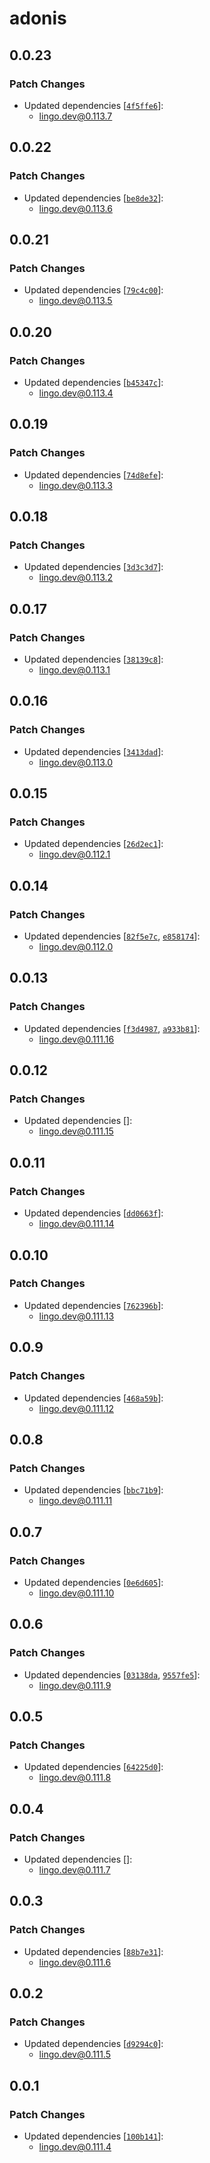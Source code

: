 # adonis

## 0.0.23

### Patch Changes

- Updated dependencies [[`4f5ffe6`](https://github.com/lingodotdev/lingo.dev/commit/4f5ffe62189949bb26a6c7825cb72c217aefa32f)]:
  - lingo.dev@0.113.7

## 0.0.22

### Patch Changes

- Updated dependencies [[`be8de32`](https://github.com/lingodotdev/lingo.dev/commit/be8de3280bb5dc5f409fc7680c0e5ff6a53e2fe5)]:
  - lingo.dev@0.113.6

## 0.0.21

### Patch Changes

- Updated dependencies [[`79c4c00`](https://github.com/lingodotdev/lingo.dev/commit/79c4c00108b9c102cf53e1c090b286070a43e3d5)]:
  - lingo.dev@0.113.5

## 0.0.20

### Patch Changes

- Updated dependencies [[`b45347c`](https://github.com/lingodotdev/lingo.dev/commit/b45347c38572ee371b2bc494261b7e3e90c4aed1)]:
  - lingo.dev@0.113.4

## 0.0.19

### Patch Changes

- Updated dependencies [[`74d8efe`](https://github.com/lingodotdev/lingo.dev/commit/74d8efef8d4789f9baa5b7837e053c2571df0308)]:
  - lingo.dev@0.113.3

## 0.0.18

### Patch Changes

- Updated dependencies [[`3d3c3d7`](https://github.com/lingodotdev/lingo.dev/commit/3d3c3d783a61443da50a5d182391db33a0d29c84)]:
  - lingo.dev@0.113.2

## 0.0.17

### Patch Changes

- Updated dependencies [[`38139c8`](https://github.com/lingodotdev/lingo.dev/commit/38139c81a85001739cece60873c0c6ad711327a4)]:
  - lingo.dev@0.113.1

## 0.0.16

### Patch Changes

- Updated dependencies [[`3413dad`](https://github.com/lingodotdev/lingo.dev/commit/3413dad22af688a6d26649c4f25e18304b3caee6)]:
  - lingo.dev@0.113.0

## 0.0.15

### Patch Changes

- Updated dependencies [[`26d2ec1`](https://github.com/lingodotdev/lingo.dev/commit/26d2ec155c5868a5bdce1027cd76a5a2d4f8f2b1)]:
  - lingo.dev@0.112.1

## 0.0.14

### Patch Changes

- Updated dependencies [[`82f5e7c`](https://github.com/lingodotdev/lingo.dev/commit/82f5e7cdde9a2a15b4c2a7fcb8c67ed64eab596b), [`e858174`](https://github.com/lingodotdev/lingo.dev/commit/e858174fd5165e0ea3e3f25fa1fc3edb292bc58f)]:
  - lingo.dev@0.112.0

## 0.0.13

### Patch Changes

- Updated dependencies [[`f3d4987`](https://github.com/lingodotdev/lingo.dev/commit/f3d4987ddc393c28d488f030c087f3e99a667975), [`a933b81`](https://github.com/lingodotdev/lingo.dev/commit/a933b8102763e0481f088c847da53e0eee3f0617)]:
  - lingo.dev@0.111.16

## 0.0.12

### Patch Changes

- Updated dependencies []:
  - lingo.dev@0.111.15

## 0.0.11

### Patch Changes

- Updated dependencies [[`dd0663f`](https://github.com/lingodotdev/lingo.dev/commit/dd0663fdcdd0ff4fd5748386758a8c20f9e52a4b)]:
  - lingo.dev@0.111.14

## 0.0.10

### Patch Changes

- Updated dependencies [[`762396b`](https://github.com/lingodotdev/lingo.dev/commit/762396bb37110dbe3e4e000edb27892b318aa3ef)]:
  - lingo.dev@0.111.13

## 0.0.9

### Patch Changes

- Updated dependencies [[`468a59b`](https://github.com/lingodotdev/lingo.dev/commit/468a59b89736c72253b1f32abbf30a950e5434ec)]:
  - lingo.dev@0.111.12

## 0.0.8

### Patch Changes

- Updated dependencies [[`bbc71b9`](https://github.com/lingodotdev/lingo.dev/commit/bbc71b9948ccc289c9669d8b0c276c9596f6a5e7)]:
  - lingo.dev@0.111.11

## 0.0.7

### Patch Changes

- Updated dependencies [[`0e6d605`](https://github.com/lingodotdev/lingo.dev/commit/0e6d605a9ad6835bef26c40895760c652a69b7a2)]:
  - lingo.dev@0.111.10

## 0.0.6

### Patch Changes

- Updated dependencies [[`03138da`](https://github.com/lingodotdev/lingo.dev/commit/03138dac37e869e2e99702ffd3c76532f1c58aa6), [`9557fe5`](https://github.com/lingodotdev/lingo.dev/commit/9557fe572d3e4a1a4d8c1e35417fe3b7531c3d52)]:
  - lingo.dev@0.111.9

## 0.0.5

### Patch Changes

- Updated dependencies [[`64225d0`](https://github.com/lingodotdev/lingo.dev/commit/64225d073999d599ba86f65fee8e08e3e5f2800b)]:
  - lingo.dev@0.111.8

## 0.0.4

### Patch Changes

- Updated dependencies []:
  - lingo.dev@0.111.7

## 0.0.3

### Patch Changes

- Updated dependencies [[`88b7e31`](https://github.com/lingodotdev/lingo.dev/commit/88b7e3132c77d0a1e823de4ee6ef5a96a3098b97)]:
  - lingo.dev@0.111.6

## 0.0.2

### Patch Changes

- Updated dependencies [[`d9294c0`](https://github.com/lingodotdev/lingo.dev/commit/d9294c0bbb993454ad3654f77dd48d82211e0465)]:
  - lingo.dev@0.111.5

## 0.0.1

### Patch Changes

- Updated dependencies [[`100b141`](https://github.com/lingodotdev/lingo.dev/commit/100b141d2143e33b603830475ba55089dc421e3d)]:
  - lingo.dev@0.111.4
